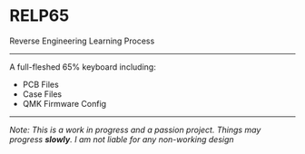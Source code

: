 # RELP65
Reverse
Engineering
Learning
Process

---
 A full-fleshed 65% keyboard including:
 * PCB Files
 * Case Files
 * QMK Firmware Config

***
 *Note: This is a work in progress and a passion project. Things may progress **slowly**. I am not liable for any non-working design*
